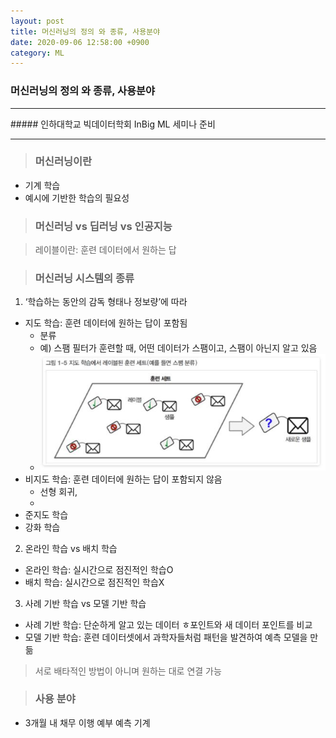 ```yaml
---
layout: post
title: 머신러닝의 정의 와 종류, 사용분야
date: 2020-09-06 12:58:00 +0900
category: ML
---
```


### 머신러닝의 정의 와 종류, 사용분야
<hr>
##### 인하대학교 빅데이터학회 InBig ML 세미나 준비
<hr>

> ### 머신러닝이란
* 기계 학습
* 예시에 기반한 학습의 필요성


> ### 머신러닝 vs 딥러닝 vs 인공지능


> 레이블이란: 훈련 데이터에서 원하는 답

> ### 머신러닝 시스템의 종류
1. ‘학습하는 동안의 감독 형태나 정보량’에 따라
* 지도 학습: 훈련 데이터에 원하는 답이 포함됨
  * 분류
  * 예) 스팸 필터가 훈련할 때, 어떤 데이터가 스팸이고, 스팸이 아닌지 알고 있음
  * <img src="ML1.jpg">
* 비지도 학습: 훈련 데이터에 원하는 답이 포함되지 않음
  * 선형 회귀,
  * 
* 준지도 학습
* 강화 학습
2. 온라인 학습 vs 배치 학습
* 온라인 학습: 실시간으로 점진적인 학습O
* 배치 학습: 실시간으로 점진적인 학습X
3. 사례 기반 학습 vs 모델 기반 학습
* 사례 기반 학습: 단순하게 알고 있는 데이터 ㅎ포인트와 새 데이터 포인트를 비교
* 모델 기반 학습: 훈련 데이터셋에서 과학자들처럼 패턴을 발견하여 예측 모델을 만듦

> 서로 배타적인 방법이 아니며 원하는 대로 연결 가능



> ### 사용 분야
* 3개월 내 채무 이행 예부 예측 기계